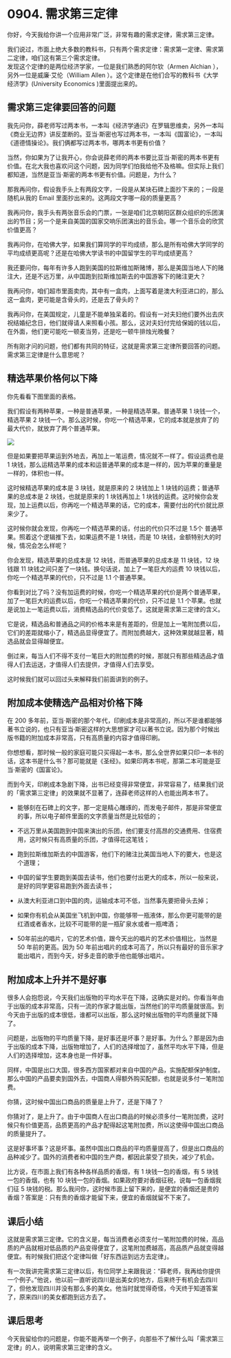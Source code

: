# 0904. 需求第三定律
你好，今天我给你讲一个应用非常广泛，非常有趣的需求定律，需求第三定律。

我们说过，市面上绝大多数的教科书，只有两个需求定律：需求第一定律、需求第二定律，咱们这有第三个需求定律。<br>发现这个定律的是两位经济学家，一位是我们熟悉的阿尔钦（Armen Alchian ），另外一位是威廉·艾伦（William Allen ）。这个定律是在他们合写的教科书《大学经济学》(University Economics )里面提出来的。
## 需求第三定律要回答的问题
我先问你，薛老师写过两本书，一本叫《经济学通识》在罗辑思维卖，另外一本叫《商业无边界》讲反垄断的。亚当·斯密也写过两本书，一本叫《国富论》，一本叫《道德情操论》。我们俩都写过两本书，哪两本书更有价值？

当然，你如果为了让我开心，你会说薛老师的两本书要比亚当·斯密的两本书更有价值。在北大我也喜欢问这个问题，因为同学们怕我给他不及格嘛。但实际上我们都知道，当然是亚当·斯密的两本书更有价值。问题是，为什么？

那我再问你，假设我手头上有两段文字，一段是从某块石碑上面抄下来的；一段是随机从我的 Email 里面抄出来的。这两段文字哪一段的质量更高？

我再问你，我手头有两张音乐会的门票，一张是咱们北京朝阳区群众组织的乐团演出的节目；另一个是来自美国的国家交响乐团演出的音乐会。哪一个音乐会的欣赏价值更高？

我再问你，在哈佛大学，如果我们算同学的平均成绩，那么是所有哈佛大学同学的平均成绩更高呢？还是在哈佛大学读书的中国留学生的平均成绩更高？

我还要问你，每年有许多人跑到美国的拉斯维加斯赌博，那么是美国当地人下的赌注大，还是不远万里，从中国跑到拉斯维加斯去的中国游客下的赌注更大？

我再问你，咱们超市里面卖肉，其中有一盒肉，上面写着是澳大利亚进口的，那么这一盒肉，更可能是含骨头的，还是去了骨头的？

我再问你，在美国规定，儿童是不能单独呆着的。假设有一对夫妇他们要外出去庆祝结婚纪念日，他们就得请人来照看小孩。那么，这对夫妇付完给保姆的钱以后，在外面，他们更可能吃一顿麦当劳，还是吃一顿牛排烛光晚餐？

所有刚才问的问题，他们都有共同的特征，这就是需求第三定律所要回答的问题。需求第三定律是什么意思呢？
## 精选苹果价格何以下降
你先看看下图里面的表格。

我们假设有两种苹果，一种是普通苹果，一种是精选苹果。普通苹果 1 块钱一个，精选苹果 2 块钱一个。那么这时候，你吃一个精选苹果，它的成本就是放弃了的最大代价，就放弃了两个普通苹果。

![](https://raw.githubusercontent.com/dalong0514/selfstudy/master/图片链接库/薛兆丰/案例2.jpg)

但是如果要把苹果运到外地去，再加上一笔运费，情况就不一样了。假设运费也是 1 块钱，那么运精选苹果的成本和运普通苹果的成本是一样的，因为苹果的重量是一样的，体积也一样。

这时候精选苹果的成本是 3 块钱，就是原来的 2 块钱加上 1 块钱的运费；普通苹果的总成本是 2 块钱，也就是原来的 1 块钱再加上 1 块钱的运费。这时候你会发现，加上运费以后，你再吃一个精选苹果的话，它的成本，需要付出的代价就比原来少了。

这时候你就会发现，你再吃一个精选苹果的话，付出的代价只不过是 1.5个 普通苹果。照着这个逻辑推下去，如果运费不是 1 块钱，而是 10 块钱，金额特别大的时候，情况会怎么样呢？

你会发现，精选苹果的总成本是 12 块钱，而普通苹果的总成本是 11 块钱，12 块钱跟 11 块钱之间只差了一块钱。换句话说，加上了一笔巨大的运费 10 块钱以后，你吃一个精选苹果的代价，只不过是 1.1 个普通苹果。

你看到对比了吗？没有加运费的时候，你吃一个精选苹果的代价是两个普通苹果，加了一笔巨大的运费以后，你吃一个精选苹果的代价，只不过是 1.1 个苹果。也就是说加上一笔运费以后，消费精选品的代价变低了。这就是需求第三定律的含义。

它是说，精选品和普通品之间的价格本来是有差距的，但是加上一笔附加费以后，它们的差距就缩小了，精选品显得便宜了。而附加费越大，这种效果就越显著，精选品就会显得越便宜。

倒过来，每当人们不得不支付一笔巨大的附加费的时候，那就只有那些精选品才值得人们去运送，才值得人们去提供，才值得人们去享受。

这时候我们就可以回过头来解释我们前面讲到的例子。
## 附加成本使精选产品相对价格下降
在 200 多年前，亚当·斯密的那个年代，印刷成本是非常高的，所以不是谁都能够著书立说的，也只有亚当·斯密这样的大思想家才可以著书立说。因为那个时候出版书籍的附加成本非常高，只有高质量的内容才值得印刷。

你想想看，那时候一般的家庭可能只买得起一本书，那么全世界如果只印一本书的话，这本书是什么书？那可能就是《圣经》。如果印两本书呢，那第二本可能是亚当·斯密的《国富论》。

而到今天，印刷成本急剧下降，出书已经变得非常便宜，非常容易了，结果我们说的「需求第三定律」的效果就不显著了，连薛老师这样的人也能出两本书了。

* 能够刻在石碑上的文字，那一定是精心雕琢的，而发电子邮件，那是非常便宜的事，所以电子邮件里面的文字质量当然是比较低的；

* 不远万里从美国跑到中国来演出的乐团，他们要支付高昂的交通费用、住宿费用，这时候只有高质量的乐团，才值得花这笔钱；

* 跑到拉斯维加斯去的中国游客，他们下的赌注比美国当地人下的要大，也是这个道理；

* 中国的留学生要跑到美国去读书，他们也要付出更大的成本，所以一般来说，是好的同学更容易跑到外面去读书；

* 从澳大利亚进口到中国的肉，运输成本可不低，当然事先要把骨头去掉；

* 如果你有机会从美国坐飞机到中国，你能够带一瓶液体，那么你更可能带的是红酒或者香水，比较不可能带的是一瓶矿泉水或者一瓶啤酒；

* 50年前出的唱片，它的艺术价值，跟今天出的唱片的艺术价值相比，当然是 50 年前的更高。因为 50 年前出唱片的成本可高了，所以只有最好的音乐家才能出唱片，而到今天，好多走音的歌手他也能够出唱片。

##  附加成本上升并不是好事
很多人会抱怨说，今天我们出版物的平均水平在下降，这确实是对的。你看当年由于出版的成本非常高，只有一流的作家才能出版，当然他们的平均质量就很高。到今天由于出版的成本很低，谁都可以出版，那么这时候出版物的平均质量就下降了。

问题是，出版物的平均质量下降，是好事还是坏事？是好事。为什么？那是因为由于出版的成本下降，出版物增加了，人们的选择增加了，虽然平均水平下降，但是人们的选择增加，这本身也是一件好事。

同样，中国是出口大国，很多西方国家都对来自中国的产品，实施配额保护制度。那么中国的产品要卖到国外去，中国商人得额外购买配额，也就是说多付一笔附加费。

你猜，这时候中国出口商品的质量是上升了，还是下降了？

你猜对了，是上升了。由于中国商人在出口商品的时候必须多付一笔附加费，这时候只有价值更高，品质更高的产品才配得起这笔附加费，所以这使得中国出口商品的质量提升了。

这是好事坏事？这是坏事。虽然中国出口商品的平均质量提高了，但是出口商品的品种减少了。国外的消费者和中国的生产商，都因此蒙受了损失，减少了机会。

比方说，在市面上我们有各种各样品质的香烟，有 1 块钱一包的香烟，有 5 块钱一包的香烟，也有 10 块钱一包的香烟。如果政府要对香烟征税，说每一包香烟我们征 5 块钱的税。那么我问你，这时候市面上留下来的，是便宜的香烟还是贵的香烟？答案是：只有贵的香烟才能留下来，便宜的香烟就留不下来了。
## 课后小结
这就是需求第三定律。它的含义是，每当消费者必须支付一笔附加费的时候，高品质的产品就相对低品质的产品变得便宜了，这笔附加费越高，高品质产品就变得越便宜。有时候我们把这个定律叫做「好东西运到远方去定律」。

有一次我讲完需求第三定律以后，有位同学上来跟我说：“薛老师，我再给你提供一个例子。”他说，他以前一直听说四川是出美女的地方，后来终于有机会去四川了，但他发现四川并没有那么多的美女。他当时就觉得奇怪，今天终于知道答案了，原来四川的美女都跑到远方去了。
## 课后思考
今天我留给你的问题是，你能不能再举一个例子，向那些不了解什么叫「需求第三定律」的人，说明需求第三定律的含义。